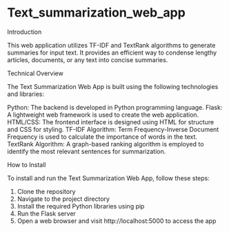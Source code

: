 # Text_summarization_web_app
Introduction

This web application utilizes TF-IDF and TextRank algorithms to generate summaries for input text. It provides an efficient way to condense lengthy articles, documents, or any text into concise summaries.

Technical Overview

The Text Summarization Web App is built using the following technologies and libraries:

Python: The backend is developed in Python programming language.
Flask: A lightweight web framework is used to create the web application.
HTML/CSS: The frontend interface is designed using HTML for structure and CSS for styling.
TF-IDF Algorithm: Term Frequency-Inverse Document Frequency is used to calculate the importance of words in the text.
TextRank Algorithm: A graph-based ranking algorithm is employed to identify the most relevant sentences for summarization.

How to Install

To install and run the Text Summarization Web App, follow these steps:

1. Clone the repository
2. Navigate to the project directory
3. Install the required Python libraries using pip
4. Run the Flask server
5. Open a web browser and visit http://localhost:5000 to access the app